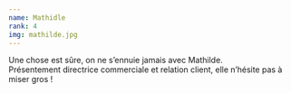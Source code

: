```yaml
---
name: Mathidle
rank: 4
img: mathilde.jpg
---
```


Une chose est sûre, on ne s’ennuie jamais avec Mathilde.  
Présentement directrice commerciale et relation client, elle n’hésite pas à miser gros !
